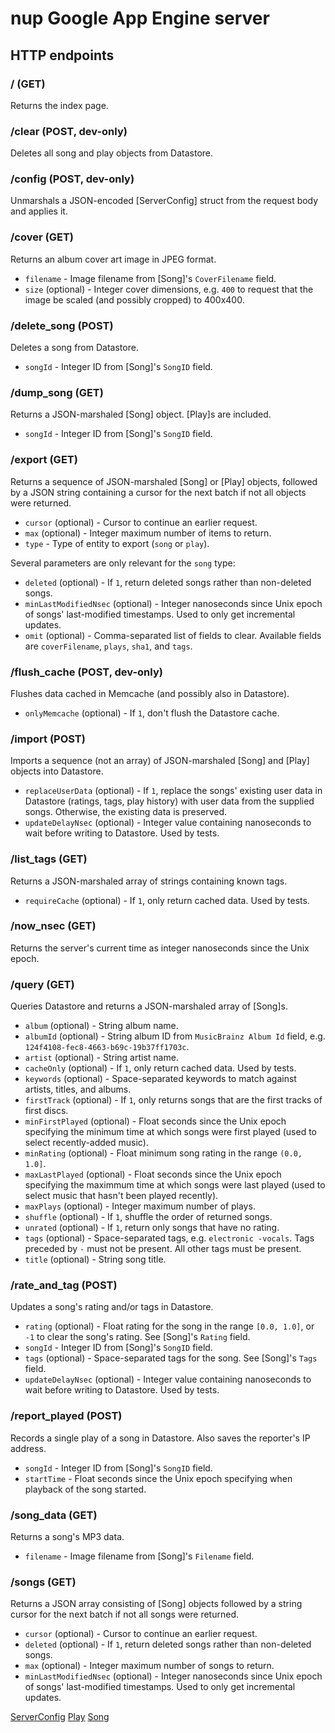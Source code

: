 # nup Google App Engine server

## HTTP endpoints

### / (GET)

Returns the index page.

### /clear (POST, dev-only)

Deletes all song and play objects from Datastore.

### /config (POST, dev-only)

Unmarshals a JSON-encoded [ServerConfig] struct from the request body and
applies it.

### /cover (GET)

Returns an album cover art image in JPEG format.

*   `filename` - Image filename from [Song]'s `CoverFilename` field.
*   `size` (optional) - Integer cover dimensions, e.g. `400` to request that the
    image be scaled (and possibly cropped) to 400x400.

### /delete\_song (POST)

Deletes a song from Datastore.

*   `songId` - Integer ID from [Song]'s `SongID` field.

### /dump\_song (GET)

Returns a JSON-marshaled [Song] object. [Play]s are included.

*   `songId` - Integer ID from [Song]'s `SongID` field.

### /export (GET)

Returns a sequence of JSON-marshaled [Song] or [Play] objects, followed by a
JSON string containing a cursor for the next batch if not all objects were
returned.

*   `cursor` (optional) - Cursor to continue an earlier request.
*   `max` (optional) - Integer maximum number of items to return.
*   `type` - Type of entity to export (`song` or `play`).

Several parameters are only relevant for the `song` type:

*   `deleted` (optional) - If `1`, return deleted songs rather than non-deleted
    songs.
*   `minLastModifiedNsec` (optional) - Integer nanoseconds since Unix epoch of
    songs' last-modified timestamps. Used to only get incremental updates.
*   `omit` (optional) - Comma-separated list of fields to clear. Available
    fields are `coverFilename`, `plays`, `sha1`, and `tags`.

### /flush\_cache (POST, dev-only)

Flushes data cached in Memcache (and possibly also in Datastore).

*   `onlyMemcache` (optional) - If `1`, don't flush the Datastore cache.

### /import (POST)

Imports a sequence (not an array) of JSON-marshaled [Song] and [Play] objects
into Datastore.

*   `replaceUserData` (optional) - If `1`, replace the songs' existing user data
    in Datastore (ratings, tags, play history) with user data from the supplied
    songs. Otherwise, the existing data is preserved.
*   `updateDelayNsec` (optional) - Integer value containing nanoseconds to wait
    before writing to Datastore. Used by tests.

### /list\_tags (GET)

Returns a JSON-marshaled array of strings containing known tags.

*   `requireCache` (optional) - If `1`, only return cached data. Used by tests.

### /now\_nsec (GET)

Returns the server's current time as integer nanoseconds since the Unix epoch.

### /query (GET)

Queries Datastore and returns a JSON-marshaled array of [Song]s.

*   `album` (optional) - String album name.
*   `albumId` (optional) - String album ID from `MusicBrainz Album Id` field,
    e.g. `124f4108-fec8-4663-b69c-19b37ff1703c`.
*   `artist` (optional) - String artist name.
*   `cacheOnly` (optional) - If `1`, only return cached data. Used by tests.
*   `keywords` (optional) - Space-separated keywords to match against artists,
    titles, and albums.
*   `firstTrack` (optional) - If `1`, only returns songs that are the first
    tracks of first discs.
*   `minFirstPlayed` (optional) - Float seconds since the Unix epoch specifying
    the minimum time at which songs were first played (used to select
    recently-added music).
*   `minRating` (optional) - Float minimum song rating in the range `(0.0,
    1.0]`.
*   `maxLastPlayed` (optional) - Float seconds since the Unix epoch specifying
    the maximmum time at which songs were last played (used to select music that
    hasn't been played recently).
*   `maxPlays` (optional) - Integer maximum number of plays.
*   `shuffle` (optional) - If `1`, shuffle the order of returned songs.
*   `unrated` (optional) - If `1`, return only songs that have no rating.
*   `tags` (optional) - Space-separated tags, e.g. `electronic -vocals`. Tags
    preceded by `-` must not be present. All other tags must be present.
*   `title` (optional) - String song title.

### /rate\_and\_tag (POST)

Updates a song's rating and/or tags in Datastore.

*   `rating` (optional) - Float rating for the song in the range `[0.0, 1.0]`,
    or `-1` to clear the song's rating. See [Song]'s `Rating` field.
*   `songId` - Integer ID from [Song]'s `SongID` field.
*   `tags` (optional) - Space-separated tags for the song. See [Song]'s `Tags`
    field.
*   `updateDelayNsec` (optional) - Integer value containing nanoseconds to wait
    before writing to Datastore. Used by tests.

### /report\_played (POST)

Records a single play of a song in Datastore. Also saves the reporter's IP
address.

*   `songId` - Integer ID from [Song]'s `SongID` field.
*   `startTime` - Float seconds since the Unix epoch specifying when playback
    of the song started.

### /song\_data (GET)

Returns a song's MP3 data.

*   `filename` - Image filename from [Song]'s `Filename` field.

### /songs (GET)

Returns a JSON array consisting of [Song] objects followed by a string cursor
for the next batch if not all songs were returned.

*   `cursor` (optional) - Cursor to continue an earlier request.
*   `deleted` (optional) - If `1`, return deleted songs rather than non-deleted
    songs.
*   `max` (optional) - Integer maximum number of songs to return.
*   `minLastModifiedNsec` (optional) - Integer nanoseconds since Unix epoch of
    songs' last-modified timestamps. Used to only get incremental updates.

[ServerConfig](../internal/pkg/types/types.go)
[Play](../internal/pkg/types/types.go)
[Song](../internal/pkg/types/types.go)
